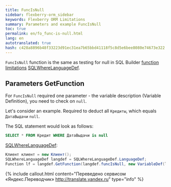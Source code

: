 ```yaml
--- 
title: FuncIsNull 
sidebar: flexberry-orm_sidebar 
keywords: Flexberry ORM Limitations 
summary: Parameters and example FuncIsNull 
toc: true 
permalink: en/fo_func-is-null.html 
lang: en 
autotranslated: true 
hash: c428a8896b48f33223d91ec31ea7b65bbd41118f5c8d5e6bee8080e74673e322 
--- 
```


`FuncIsNull` function is the same as testing for null in SQL Builder [function limitations](fo_limit-function.html) [SQLWhereLanguageDef](fo_function-list.html). 

## Parameters GetFunction 

For `FuncIsNull` required one parameter - the variable description (Variable Definition), you need to check on `null`. 

Let's consider an example. Required to deduct all `Кредиты`, which equals `ДатаВыдачи` `null`. 

The SQL statement would look as follows: 

```sql
SELECT * FROM Кредит WHERE ДатаВыдачи is null
``` 

[SQLWhereLanguageDef](fo_function-list.html): 

``` csharp    
Клиент клиент = new Клиент();
SQLWhereLanguageDef langdef = SQLWhereLanguageDef.LanguageDef;
Function lf = langdef.GetFunction(langdef.funcIsNull, new VariableDef(langdef.DateTimeType, Information.ExtractPropertyPath<Клиент>(x => x.ДатаВыдачи)));
``` 



{% include callout.html content="Переведено сервисом «Яндекс.Переводчик» <http://translate.yandex.ru>" type="info" %}